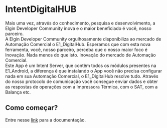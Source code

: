# IntentDigitalHUB

Mais uma vez, através do conhecimento, pesquisa e 
desenvolvimento, a Elgin Developer Community inova e o maior 
beneficiado é você, nosso parceiro. 
<br>
A Elgin Developer Community orgulhosamente disponibiliza 
ao mercado de Automação Comercial o E1_DigitalHub. Esperamos 
que com esta nova ferramenta, você, nosso parceiro, perceba que 
o nosso maior foco é Inovação. Nada menos do que isto. Inovação 
do mercado de Automação Comercial. 
<br>
Este App é um Intent Server, que contêm todos os módulos 
presentes na E1_Android, a diferença é que instalando o App você 
não precisa configurar nada em sua Automação Comercial, o 
E1_DigitalHub resolve tudo. Através do nosso protocolo de 
comunicação você consegue enviar dados e obter as respostas de 
operações com a Impressora Térmica, com o SAT, com a Balança 
etc.

## Como começar?
Entre nesse [link](https://github.com/ElginDeveloperCommunity/IntentDigitalHUB/blob/master/Documenta%C3%A7%C3%A3o/E1%20DIGITAL%20HUB%20v1.pdf) para a documentação.


